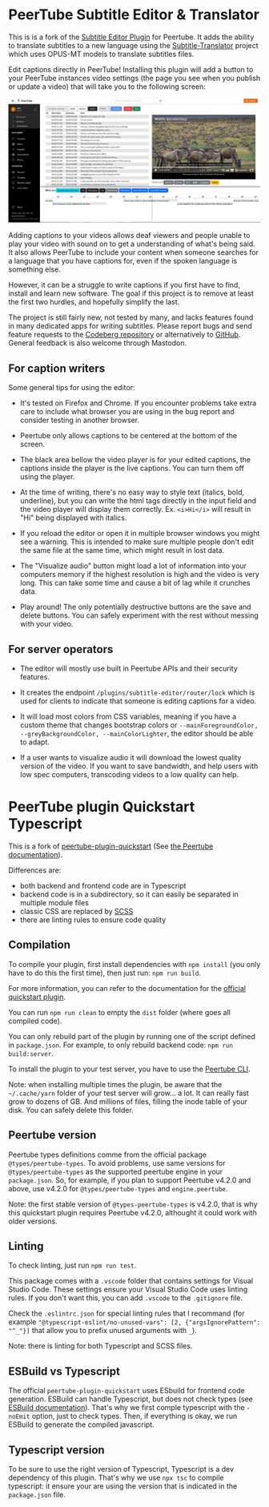 # PeerTube Subtitle Editor & Translator

This is is a fork of the [Subtitle Editor Plugin](https://codeberg.org/herover/peertube-plugin-subtitle-editor/) for Peertube. It adds the ability to translate subtitles to a new language using the [Subtitle-Translator](https://github.com/tdhm/subtitles-translator/) project which uses OPUS-MT models to translate subtitles files.

Edit captions directly in PeerTube! Installing this plugin will add a button to your PeerTube instances video settings (the page you see when you publish or update a video) that will take you to the following screen:

![Screenshot showing a video being edited in English.](/screenshot-1.png "Editor")

Adding captions to your videos allows deaf viewers and people unable to play your video with sound on to get a understanding of what's being said. It also allows PeerTube to include your content when someone searches for a language that you have captions for, even if the spoken language is something else.

However, it can be a struggle to write captions if you first have to find, install and learn new software. The goal if this project is to remove at least the first two hurdles, and hopefully simplify the last.

The project is still fairly new, not tested by many, and lacks features found in many dedicated apps for writing subtitles. Please report bugs and send feature requests to the [Codeberg repository](https://codeberg.org/herover/peertube-plugin-subtitle-editor/issues) or alternatively to [GitHub](https://github.com/Herover/peertube-plugin-subtitle-editor). General feedback is also welcome through Mastodon.

## For caption writers

Some general tips for using the editor:

* It's tested on Firefox and Chrome. If you encounter problems take extra care to include what browser you are using in the bug report and consider testing in another browser.

* Peertube only allows captions to be centered at the bottom of the screen.

* The black area bellow the video player is for your edited captions, the captions inside the player is the live captions. You can turn them off using the player.

* At the time of writing, there's no easy way to style text (italics, bold, underline), but you can write the html tags directly in the input field and the video player will display them correctly. Ex. `<i>Hi</i>` will result in "Hi" being displayed with italics.

* If you reload the editor or open it in multiple browser windows you might see a warning. This is intended to make sure multiple people don't edit the same file at the same time, which might result in lost data.

* The "Visualize audio" button might load a lot of information into your computers memory if the highest resolution is high and the video is very long. This can take some time and cause a bit of lag while it crunches data.

* Play around! The only potentially destructive buttons are the save and delete buttons. You can safely experiment with the rest without messing with your video.

## For server operators

* The editor will mostly use built in Peertube APIs and their security features.

* It creates the endpoint `/plugins/subtitle-editor/router/lock` which is used for clients to indicate that someone is editing captions for a video.

* It will load most colors from CSS variables, meaning if you have a custom theme that changes bootstrap colors or `--mainForegroundColor, --greyBackgroundColor, --mainColorLighter`, the editor should be able to adapt.

* If a user wants to visualize audio it will download the lowest quality version of the video. If you want to save bandwidth, and help users with low spec computers, transcoding videos to a low quality can help.

# PeerTube plugin Quickstart Typescript

This is a fork of [peertube-plugin-quickstart](https://framagit.org/framasoft/peertube/peertube-plugin-quickstart)
(See [the Peertube documentation](https://docs.joinpeertube.org/#/contribute-plugins?id=write-a-plugintheme)).

Differences are:

* both backend and frontend code are in Typescript
* backend code is in a subdirectory, so it can easily be separated in multiple module files
* classic CSS are replaced by [SCSS](https://fr.wikipedia.org/wiki/Sass_(langage))
* there are linting rules to ensure code quality

## Compilation

To compile your plugin, first install dependencies with `npm install` (you only
have to do this the first time), then just run: `npm run build`.

For more information, you can refer to the documentation for the
[official quickstart plugin](https://docs.joinpeertube.org/#/contribute-plugins?id=write-a-plugintheme).

You can run `npm run clean` to empty the `dist` folder (where goes all compiled code).

You can only rebuild part of the plugin by running one of the script defined in
`package.json`. For example, to only rebuild backend code: `npm run build:server`.

To install the plugin to your test server, you have to use the
[Peertube CLI](https://docs.joinpeertube.org/contribute-plugins?id=test-your-plugintheme).

Note: when installing multiple times the plugin, be aware that the `~/.cache/yarn`
folder of your test server will grow... a lot. It can really fast grow to dozens
of GB. And millions of files, filling the inode table of your disk.
You can safely delete this folder.

## Peertube version

Peertube types definitions comme from the official package `@types/peertube-types`.
To avoid problems, use same versions for `@types/peertube-types` as the supported
peertube engine in your `package.json`.
So, for example, if you plan to support Peertube v4.2.0 and above, use v4.2.0 for
`@types/peertube-types` and `engine.peertube`.

Note: the first stable version of `@types-peertube-types` is v4.2.0, that is why
this quickstart plugin requires Peertube v4.2.0, althought it could work with
older versions.

## Linting

To check linting, just run `npm run test`.

This package comes with a `.vscode` folder that contains settings for
Visual Studio Code. These settings ensure your Visual Studio Code uses linting
rules. If you don't want this, you can add `.vscode` to the `.gitignore` file.

Check the `.eslintrc.json` for special linting rules that I recommand
(for example `"@typescript-eslint/no-unused-vars": [2, {"argsIgnorePattern": "^_"}]`
that allow you to prefix unused arguments with `_`).

Note: there is linting for both Typescript and SCSS files.

## ESBuild vs Typescript

The official `peertube-plugin-quickstart` uses ESbuild for frontend code generation.
ESBuild can handle Typescript, but does not check types 
(see [ESBuild documentation](https://esbuild.github.io/content-types/#typescript)).
That's why we first comple typescript with the `-noEmit` option, just to check types.
Then, if everything is okay, we run ESBuild to generate the compiled javascript.

## Typescript version

To be sure to use the right version of Typescript, Typescript is a dev dependency
of this plugin. That's why we use `npx tsc` to compile typescript: it ensure
your are using the version that is indicated in the `package.json` file.
